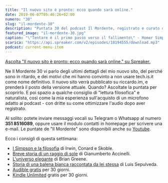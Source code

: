 ```yaml
---
title: "Il nuovo sito è pronto: ecco quando sarà online."
date: 2019-06-07T05:46:26+02:00
numero: "30"
slug: "il-mordente-30"
description: "Puntata 30 del podcast Il Mordente, registrato e curato da Riccardo Palombo."
featured_image: "il-mordente-30.jpg"
caption: "\"Tentare è il primo passo verso il fallimento\" - Homer Simpson. L'illustrazione è un omaggio di Felix Petruska."
scarica: "https://api.spreaker.com/v2/episodes/18194555/download.mp3"
podcast: current-menu-item
---
```


<a class="spreaker-player" href="https://www.spreaker.com/episode/18194555" data-resource="episode_id=18194555" data-width="100%" data-height="200px" data-theme="light" data-playlist="false" data-playlist-continuous="false" data-autoplay="false" data-live-autoplay="false" data-chapters-image="true" data-episode-image-position="right" data-hide-logo="false" data-hide-likes="false" data-hide-comments="false" data-hide-sharing="false" data-hide-download="true" >Ascolta "Il nuovo sito è pronto: ecco quando sarà online." su Spreaker.</a>

Ne Il Mordente 30 vi parlo degli ultimi dettagli del mio nuovo sito, del perché sono in ritardo, e dei motivi che mi hanno convinto a non usare tech.is.it come nome definitivo. Il nuovo sito verrà pubblicato su riccardo.im, e prenderà il posto della versione attuale. Quando? Ascoltate la puntata per scoprirlo. E poi spazio a qualche consiglio di "lettura filosofica" e naturalista, così come la mia esperienza sull'acquisto di un microfono adatto ai podcast - con dritte su come ottimizzare l'audio dopo aver registrato.

Al solito: potete inviare messaggi vocali su Telegram o Whatsapp al numero **351 8516089**, oppure usare il modulo contatti in homepage per scrivere una e-mail. Le puntate de "Il Mordente" sono disponibili anche su <a class="text-info" title="Canale Youtube Riccardo Palombo" href="https://www.youtube.com/riccardopalombo">Youtube</a>.

Ecco i consigli di questa settimana:

<ul>
<li><a class="text-info" href="https://amzn.to/2KvGqdX" target="_blank" rel="nofollow" title="Vedi il libro I Simpson e la filosofia">I Simpson e la filosofia</a> di Irwin, Conard e Skoble.</li>
<li><a class="text-info" href="https://amzn.to/2EwSub5" target="_blank" rel="nofollow" title="Vedi il libro Breve storia di un raggio di sole">Breve storia di un raggio di sole</a> di Gianumberto Accinelli.</li>
<li><a class="text-info" href="https://amzn.to/2JFUeSJ" target="_blank" rel="nofollow" title="Vedi il libro L'universo elegante">L'universo elegante</a> di Brian Greene.</li>
<li><a class="text-info" href="https://amzn.to/2WsdE4g" target="_blank" rel="nofollow" title="Vedi il libro di Luis Sepulveda">Storia di una balena bianca raccontata da lei stessa</a> di Luis Sepulveda.</li>
<li><a class="text-info" href="https://amzn.to/2TVaMbA" target="_blank" title="Amazon Audible">Audible gratis</a> per 30 giorni.</li>
<li><a class="text-info" href="https://www.amazon.it/kindle-dbs/hz/signup?tag=eeepcit-21" target="_blank" title="Kindle Unlimited 30 giorni">Kindle Unlimited</a> gratis per 30 giorni.</li>
</ul>
